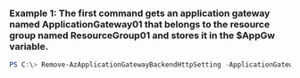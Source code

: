 ### Example 1: The first command gets an application gateway named ApplicationGateway01 that belongs to the resource group named ResourceGroup01 and stores it in the $AppGw variable.
```powershell
PS C:\> Remove-AzApplicationGatewayBackendHttpSetting -ApplicationGateway $AppGw -Name BackEndSetting02
```

